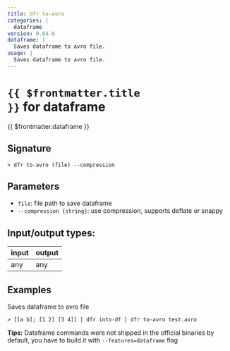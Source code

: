 ```yaml
---
title: dfr to-avro
categories: |
  dataframe
version: 0.84.0
dataframe: |
  Saves dataframe to avro file.
usage: |
  Saves dataframe to avro file.
---
```


# <code>{{ $frontmatter.title }}</code> for dataframe

<div class='command-title'>{{ $frontmatter.dataframe }}</div>

## Signature

```> dfr to-avro (file) --compression```

## Parameters

 -  `file`: file path to save dataframe
 -  `--compression {string}`: use compression, supports deflate or snappy


## Input/output types:

| input | output |
| ----- | ------ |
| any   | any    |

## Examples

Saves dataframe to avro file
```shell
> [[a b]; [1 2] [3 4]] | dfr into-df | dfr to-avro test.avro

```


**Tips:** Dataframe commands were not shipped in the official binaries by default, you have to build it with `--features=dataframe` flag